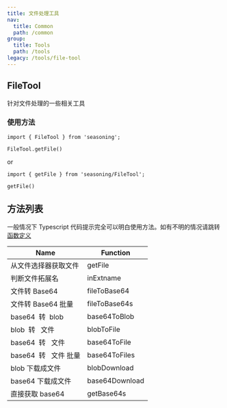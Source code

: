 ```yaml
---
title: 文件处理工具
nav:
  title: Common
  path: /common
group:
  title: Tools
  path: /tools
legacy: /tools/file-tool
---
```


## FileTool

针对文件处理的一些相关工具

### 使用方法

```
import { FileTool } from 'seasoning';

FileTool.getFile()
```

or

```
import { getFile } from 'seasoning/FileTool';

getFile()
```

## 方法列表

一般情况下 Typescript 代码提示完全可以明白使用方法。如有不明的情况请跳转[函数定义](https://github.com/dyb881/seasoning/blob/master/src/FileTool/index.ts)

| Name                   | Function       |
| ---------------------- | -------------- |
| 从文件选择器获取文件   | getFile        |
| 判断文件拓展名         | inExtname      |
| 文件转 Base64          | fileToBase64   |
| 文件转 Base64 批量     | fileToBase64s  |
| base64  转  blob       | base64ToBlob   |
| blob  转   文件        | blobToFile     |
| base64  转   文件      | base64ToFile   |
| base64  转   文件 批量 | base64ToFiles  |
| blob 下载成文件        | blobDownload   |
| base64 下载成文件      | base64Download |
| 直接获取 base64        | getBase64s     |
